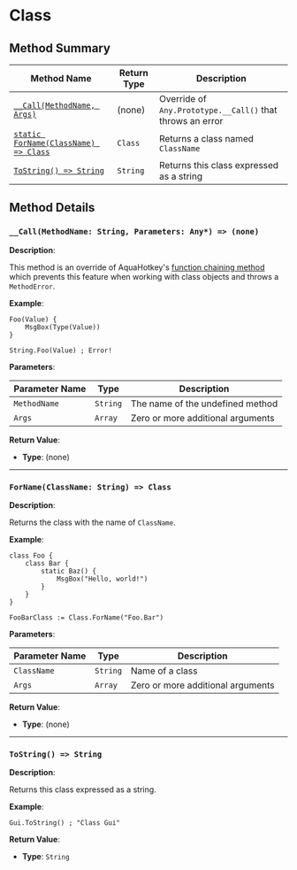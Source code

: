 # Class

## Method Summary

| Method Name                                      | Return Type | Description                                               |
| ------------------------------------------------ | ----------- | --------------------------------------------------------- |
| [`__Call(MethodName, Args)`](#__Call)            | (none)      | Override of `Any.Prototype.__Call()` that throws an error |
| [`static ForName(ClassName) => Class`](#ForName) | `Class`     | Returns a class named `ClassName`                         |
| [`ToString() => String`](#ToString)              | `String`    | Returns this class expressed as a string                  |

## Method Details

<a id="__Call"></a>

### `__Call(MethodName: String, Parameters: Any*) => (none)`

**Description**:

This method is an override of AquaHotkey's
[function chaining method](./../guide-function-chaining.md) which prevents
this feature when working with class objects and throws a `MethodError`.

**Example**:

```ahk
Foo(Value) {
    MsgBox(Type(Value))
}

String.Foo(Value) ; Error!
```

**Parameters**:

| Parameter Name | Type     | Description                       |
| -------------- | -------- | --------------------------------- |
| `MethodName`   | `String` | The name of the undefined method  |
| `Args`         | `Array`  | Zero or more additional arguments |

**Return Value**:

- **Type**: (none)

---

<a id ="ForName"></a>

### `ForName(ClassName: String) => Class`

**Description**:

Returns the class with the name of `ClassName`.

**Example**:

```ahk
class Foo {
    class Bar {
        static Baz() {
            MsgBox("Hello, world!")
        }
    }
}

FooBarClass := Class.ForName("Foo.Bar")
```

**Parameters**:

| Parameter Name | Type     | Description                       |
| -------------- | -------- | --------------------------------- |
| `ClassName`    | `String` | Name of a class                   |
| `Args`         | `Array`  | Zero or more additional arguments |

**Return Value**:

- **Type**: (none)

---

<a id="ToString"></a>

### `ToString() => String`

**Description**:

Returns this class expressed as a string.

**Example**:

```ahk
Gui.ToString() ; "Class Gui"
```

**Return Value**:

- **Type**: `String`
